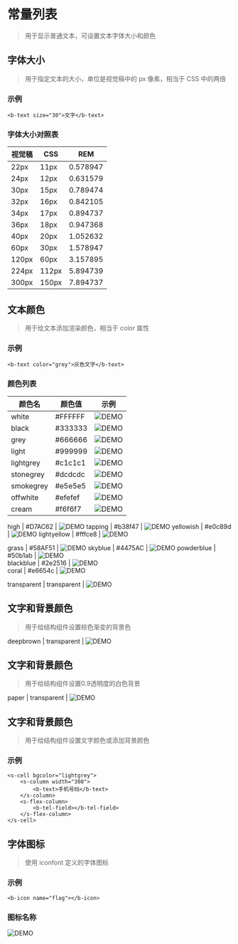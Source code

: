 # 常量列表
> 用于显示普通文本，可设置文本字体大小和颜色

## 字体大小
> 用于指定文本的大小，单位是视觉稿中的 px 像素，相当于 CSS 中的两倍

### 示例

```
<b-text size="30">文字</b-text>
```

### 字体大小对照表

 视觉稿 | CSS | REM 
--- | --- | ---
 22px | 11px | 0.578947 
 24px | 12px | 0.631579
 30px | 15px | 0.789474
 32px | 16px | 0.842105
 34px | 17px | 0.894737 
 36px | 18px | 0.947368
 40px | 20px | 1.052632
 60px | 30px | 1.578947
 120px | 60px | 3.157895
 224px | 112px | 5.894739
 300px | 150px | 7.894737

## 文本颜色
> 用于给文本添加渲染颜色，相当于 color 属性

### 示例

```
<b-text color="grey">灰色文字</b-text>
```

### 颜色列表

 颜色名 | 颜色值 | 示例 
--- | --- | ---
 white | #FFFFFF | ![DEMO](https://ohc0dpsgs.qnssl.com/lego/images/fff.png) 
 black | #333333 | ![DEMO](https://ohc0dpsgs.qnssl.com/lego/images/333.png) 
 grey | #666666 | ![DEMO](https://ohc0dpsgs.qnssl.com/lego/images/666.png) 
 light | #999999 | ![DEMO](https://ohc0dpsgs.qnssl.com/lego/images/999.png) 
 lightgrey | #c1c1c1 | ![DEMO](https://ohc0dpsgs.qnssl.com/lego/images/999.png) 
 stonegrey | #dcdcdc | ![DEMO](https://ohc0dpsgs.qnssl.com/lego/images/999.png) 
 smokegrey | #e5e5e5 | ![DEMO](https://ohc0dpsgs.qnssl.com/lego/images/999.png) 
 offwhite | #efefef | ![DEMO](https://ohc0dpsgs.qnssl.com/lego/images/999.png) 
 cream | #f6f6f7 | ![DEMO](https://ohc0dpsgs.qnssl.com/lego/images/999.png) 

 high | #D7AC62 | ![DEMO](https://ohc0dpsgs.qnssl.com/lego/images/d7ac62.png)
 tapping | #b38f47 | ![DEMO](https://ohc0dpsgs.qnssl.com/lego/images/999.png) 
 yellowish | #e0c89d | ![DEMO](https://ohc0dpsgs.qnssl.com/lego/images/999.png) 
 lightyellow | #fffce8 | ![DEMO](https://ohc0dpsgs.qnssl.com/lego/images/999.png) 

 grass | #58AF51 | ![DEMO](https://ohc0dpsgs.qnssl.com/lego/images/d7ac62.png)
 skyblue | #4475AC | ![DEMO](https://ohc0dpsgs.qnssl.com/lego/images/d7ac62.png)
 powderblue | #50b1ab | ![DEMO](https://ohc0dpsgs.qnssl.com/lego/images/d7ac62.png)   
 blackblue | #2e2516 | ![DEMO](https://ohc0dpsgs.qnssl.com/lego/images/d7ac62.png)   
 coral | #e6654c | ![DEMO](https://ohc0dpsgs.qnssl.com/lego/images/d7ac62.png)  

 transparent | transparent | ![DEMO](https://ohc0dpsgs.qnssl.com/lego/images/d7ac62.png)

## 文字和背景颜色
> 用于给结构组件设置棕色渐变的背景色

 deepbrown | transparent | ![DEMO](https://ohc0dpsgs.qnssl.com/lego/images/d7ac62.png)
 
 ## 文字和背景颜色
> 用于给结构组件设置0.9透明度的白色背景

 paper | transparent | ![DEMO](https://ohc0dpsgs.qnssl.com/lego/images/d7ac62.png)
   

## 文字和背景颜色
> 用于给结构组件设置文字颜色或添加背景颜色

### 示例

```
<s-cell bgcolor="lightgrey">
    <s-column width="300">
        <b-text>手机号码</b-text>
    </s-column>
    <s-flex-column>
        <b-tel-field></b-tel-field>
    </s-flex-column>
</s-cell>
```

## 字体图标
> 使用 iconfont 定义的字体图标

### 示例
```
<b-icon name="flag"></b-icon>
```

### 图标名称
![DEMO](https://ohc0dpsgs.qnssl.com/image/service/serviceBanner.jpg)
